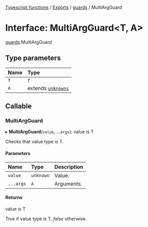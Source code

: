 [Typescript functions](../index.md) / [Exports](../modules.md) / [guards](../modules/guards.md) / MultiArgGuard

# Interface: MultiArgGuard<T, A\>

[guards](../modules/guards.md).MultiArgGuard

## Type parameters

| Name | Type |
| :------ | :------ |
| `T` | `T` |
| `A` | extends [`unknowns`](../modules/types_core.md#unknowns) |

## Callable

### MultiArgGuard

▸ **MultiArgGuard**(`value`, ...`args`): value is T

Checks that value type is T.

#### Parameters

| Name | Type | Description |
| :------ | :------ | :------ |
| `value` | `unknown` | Value. |
| `...args` | `A` | Arguments. |

#### Returns

value is T

_True_ if value type is T, _false_ otherwise.
